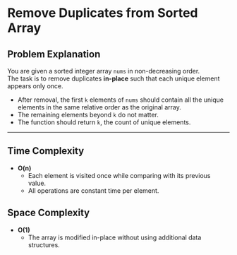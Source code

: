 # Remove Duplicates from Sorted Array

## Problem Explanation
You are given a sorted integer array `nums` in non-decreasing order.  
The task is to remove duplicates **in-place** such that each unique element appears only once.  
- After removal, the first `k` elements of `nums` should contain all the unique elements in the same relative order as the original array.  
- The remaining elements beyond `k` do not matter.  
- The function should return `k`, the count of unique elements.

---

## Time Complexity
- **O(n)**  
  - Each element is visited once while comparing with its previous value.
  - All operations are constant time per element.

## Space Complexity
- **O(1)**  
  - The array is modified in-place without using additional data structures.
